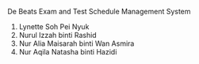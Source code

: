 De Beats
Exam and Test Schedule Management System
1. Lynette Soh Pei Nyuk
2. Nurul Izzah binti Rashid
3. Nur Alia Maisarah binti Wan Asmira
4. Nur Aqila Natasha binti Hazidi
